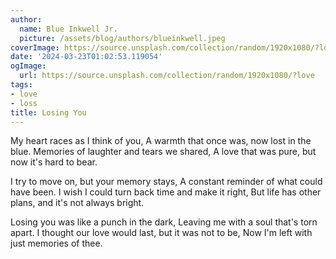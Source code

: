 ```yaml
---
author:
  name: Blue Inkwell Jr.
  picture: /assets/blog/authors/blueinkwell.jpeg
coverImage: https://source.unsplash.com/collection/random/1920x1080/?love
date: '2024-03-23T01:02:53.119054'
ogImage:
  url: https://source.unsplash.com/collection/random/1920x1080/?love
tags:
- love
- loss
title: Losing You
---
```


My heart races as I think of you,
A warmth that once was, now lost in the blue.
Memories of laughter and tears we shared,
A love that was pure, but now it's hard to bear.

I try to move on, but your memory stays,
A constant reminder of what could have been.
I wish I could turn back time and make it right,
But life has other plans, and it's not always bright.

Losing you was like a punch in the dark,
Leaving me with a soul that's torn apart.
I thought our love would last, but it was not to be,
Now I'm left with just memories of thee.